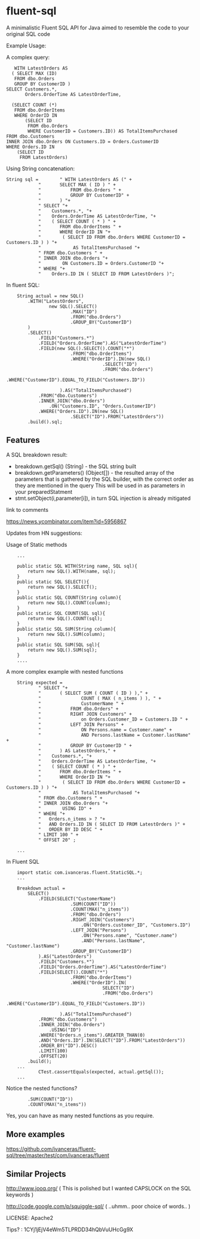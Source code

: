 fluent-sql
==========

A minimalistic Fluent SQL API for Java aimed to resemble the code to your original SQL code

Example Usage: 

  A complex query:
  
	   WITH LatestOrders AS
	  ( SELECT MAX (ID)
	   FROM dbo.Orders
	   GROUP BY CustomerID )
	SELECT Customers.*,
	       Orders.OrderTime AS LatestOrderTime,
	
	  (SELECT COUNT (*)
	   FROM dbo.OrderItems
	   WHERE OrderID IN
	       (SELECT ID
	        FROM dbo.Orders
	        WHERE CustomerID = Customers.ID)) AS TotalItemsPurchased
	FROM dbo.Customers
	INNER JOIN dbo.Orders ON Customers.ID = Orders.CustomerID
	WHERE Orders.ID IN
	    (SELECT ID
	     FROM LatestOrders)
     
Using String concatenation:
  
  	String sql = 		" WITH LatestOrders AS (" +
				"		SELECT MAX ( ID ) " +
				"			FROM dbo.Orders " +
				"			GROUP BY CustomerID" +
				"		) "+
				" SELECT "+
				"    Customers.*, "+
				"    Orders.OrderTime AS LatestOrderTime, "+
				"    ( SELECT COUNT ( * ) " +
				"		FROM dbo.OrderItems " +
				"		WHERE OrderID IN "+
				"        ( SELECT ID FROM dbo.Orders WHERE CustomerID = Customers.ID ) ) "+
				"            AS TotalItemsPurchased "+
				" FROM dbo.Customers " +
				" INNER JOIN dbo.Orders "+
				"        ON Customers.ID = Orders.CustomerID "+
				" WHERE "+
				"    Orders.ID IN ( SELECT ID FROM LatestOrders )";
  
  
In fluent SQL:
  
    	String actual = new SQL()
			.WITH("LatestOrders", 
					new SQL().SELECT()
							.MAX("ID")
							.FROM("dbo.Orders")
							.GROUP_BY("CustomerID")
			)
			.SELECT()
				.FIELD("Customers.*")
				.FIELD("Orders.OrderTime").AS("LatestOrderTime")
				.FIELD(new SQL().SELECT().COUNT("*")
							.FROM("dbo.OrderItems")
							.WHERE("OrderID").IN(new SQL()
										.SELECT("ID")
										.FROM("dbo.Orders")
										.WHERE("CustomerID").EQUAL_TO_FIELD("Customers.ID"))
							
						).AS("TotalItemsPurchased")
				.FROM("dbo.Customers")
				.INNER_JOIN("dbo.Orders")
					.ON("Customers.ID", "Orders.CustomerID")
				.WHERE("Orders.ID").IN(new SQL()
							.SELECT("ID").FROM("LatestOrders"))
			.build().sql;
      
      

Features
--------------

A SQL breakdown result:
 * breakdown.getSql() (String) - the SQL string built
 * breakdown.getParameters() (Object[]) - the resulted array of the parameters that is gathered by the SQL builder, with the correct order as they are mentioned in the query
	This will be used in as parameters in your preparedStatment 
 * stmt.setObject(i,parameter[i]), in turn SQL injection is already mitigated





link to comments

https://news.ycombinator.com/item?id=5956867

Updates from HN suggestions:

Usage of Static methods

		...
	
		public static SQL WITH(String name, SQL sql){
			return new SQL().WITH(name, sql);
		}
		public static SQL SELECT(){
			return new SQL().SELECT();
		}
		public static SQL COUNT(String column){
			return new SQL().COUNT(column);
		}
		public static SQL COUNT(SQL sql){
			return new SQL().COUNT(sql);
		}
		public static SQL SUM(String column){
			return new SQL().SUM(column);
		}
		public static SQL SUM(SQL sql){
			return new SQL().SUM(sql);
		}
		....

A more complex example with nested functions

		String expected =
				" SELECT "+
				"		( SELECT SUM ( COUNT ( ID ) )," +
				"				COUNT ( MAX ( n_items ) ), " +
				"				CustomerName " +
				"			FROM dbo.Orders" +
				"			RIGHT JOIN Customers" +
				"				on Orders.Customer_ID = Customers.ID " +
				"			LEFT JOIN Persons" +
				"				ON Persons.name = Customer.name" +
				"				AND Persons.lastName = Customer.lastName" +
				"			GROUP BY CustomerID " +
				"		) AS LatestOrders," +
				"    Customers.*, "+
				"    Orders.OrderTime AS LatestOrderTime, "+
				"    ( SELECT COUNT ( * ) " +
				"		FROM dbo.OrderItems " +
				"		WHERE OrderID IN "+
				"        ( SELECT ID FROM dbo.Orders WHERE CustomerID = Customers.ID ) ) "+
				"            AS TotalItemsPurchased "+
				" FROM dbo.Customers " +
				" INNER JOIN dbo.Orders "+
				"        USING ID" +
				" WHERE "+
				"	Orders.n_items > ? "+
				"   AND Orders.ID IN ( SELECT ID FROM LatestOrders )" +
				"	ORDER BY ID DESC " +
				" LIMIT 100 " +
				" OFFSET 20" ;

		...	
	
In Fluent SQL
	
		import static com.ivanceras.fluent.StaticSQL.*;
		...
	
		Breakdown actual = 
			SELECT()
				.FIELD(SELECT("CustomerName")
							.SUM(COUNT("ID"))
							.COUNT(MAX("n_items"))
							.FROM("dbo.Orders")
							.RIGHT_JOIN("Customers")
								.ON("Orders.customer_ID", "Customers.ID")
							.LEFT_JOIN("Persons")
								.ON("Persons.name", "Customer.name")
								.AND("Persons.lastName", "Customer.lastName")
							.GROUP_BY("CustomerID")
				).AS("LatestOrders")
				.FIELD("Customers.*")
				.FIELD("Orders.OrderTime").AS("LatestOrderTime")
				.FIELD(SELECT().COUNT("*")
							.FROM("dbo.OrderItems")
							.WHERE("OrderID").IN(
										SELECT("ID")
										.FROM("dbo.Orders")
										.WHERE("CustomerID").EQUAL_TO_FIELD("Customers.ID"))
							
						).AS("TotalItemsPurchased")
				.FROM("dbo.Customers")
				.INNER_JOIN("dbo.Orders")
					.USING("ID")
				.WHERE("Orders.n_items").GREATER_THAN(0)
				.AND("Orders.ID").IN(SELECT("ID").FROM("LatestOrders"))
				.ORDER_BY("ID").DESC()
				.LIMIT(100)
				.OFFSET(20)
			.build();
		...
				CTest.cassertEquals(expected, actual.getSql());
		...
	
Notice the nested functions?

			.SUM(COUNT("ID"))
            .COUNT(MAX("n_items"))
            
Yes, you can have as many nested functions as you require.

More examples
-------------

https://github.com/ivanceras/fluent-sql/tree/master/test/com/ivanceras/fluent


Similar Projects
------------------

http://www.jooq.org/  ( This is polished but I wanted CAPSLOCK on the SQL keywords )

http://code.google.com/p/squiggle-sql/  ( ..uhmm.. poor choice of words.. )

LICENSE: Apache2

Tips? : 1CYj1jEjV4eWm5TLPRDD34hQbVuUHcGg9X
